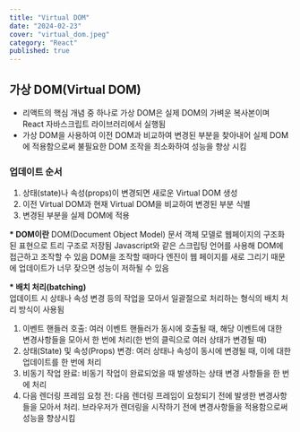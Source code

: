 ```yaml
---
title: "Virtual DOM"
date: "2024-02-23"
cover: "virtual_dom.jpeg"
category: "React"
published: true
---
```


## 가상 DOM(Virtual DOM)

- 리액트의 핵심 개념 중 하나로 가상 DOM은 실제 DOM의 가벼운 복사본이며 React 자바스크립트 라이브러리에서 실행됨
- 가상 DOM을 사용하여 이전 DOM과 비교하여 변경된 부분을 찾아내어 실제 DOM에 적용함으로써 불필요한 DOM 조작을 최소화하여 성능을 향상 시킴

### 업데이트 순서

1. 상태(state)나 속성(props)이 변경되면 새로운 Virtual DOM 생성
2. 이전 Virtual DOM과 현재 Virtual DOM을 비교하여 변경된 부분 식별
3. 변경된 부분을 실제 DOM에 적용

**\* DOM이란**
DOM(Document Object Model) 문서 객체 모델로 웹페이지의 구조화된 표현으로 트리 구조로 저장됨
Javascript와 같은 스크립팅 언어를 사용해 DOM에 접근하고 조작할 수 있음
DOM을 조작할 때마다 엔진이 웹 페이지를 새로 그리기 때문에 업데이트가 너무 잦으면 성능이 저하될 수 있음

**\* 배치 처리(batching)**  
업데이트 시 상태나 속성 변경 등의 작업을 모아서 일괄절으로 처리하는 형식의 배치 처리 방식이 사용됨

1. 이벤트 핸들러 호출: 여러 이벤트 핸들러가 동시에 호출될 때, 해당 이벤트에 대한 변경사항들을 모아서 한 번에 처리(한 번의 클릭으로 여러 상태가 변경될 때)
2. 상태(State) 및 속성(Props) 변경: 여러 상태나 속성이 동시에 변경될 때, 이에 대한 업데이트를 한 번에 처리
3. 비동기 작업 완료: 비동기 작업이 완료되었을 때 발생하는 상태 변경 사항들을 한 번에 처리
4. 다음 렌더링 프레임 요청 전: 다음 렌더링 프레임이 요청되기 전에 발생한 변경사항들을 모아서 처리. 브라우저가 렌더링을 시작하기 전에 변경사항들을 적용함으로써 성능을 향상시킴
